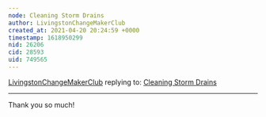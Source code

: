 ```yaml
---
node: Cleaning Storm Drains
author: LivingstonChangeMakerClub
created_at: 2021-04-20 20:24:59 +0000
timestamp: 1618950299
nid: 26206
cid: 28593
uid: 749565
---
```




[LivingstonChangeMakerClub](../profile/LivingstonChangeMakerClub) replying to: [Cleaning Storm Drains](../notes/LivingstonChangeMakerClub/04-12-2021/cleaning-storm-drains)

----
Thank you so much!